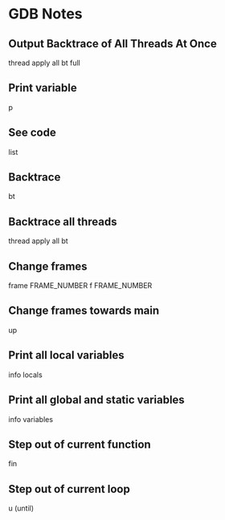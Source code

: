 # GDB Notes

## Output Backtrace of All Threads At Once
   thread apply all bt full

## Print variable
   p

## See code
   list

## Backtrace
   bt

## Backtrace all threads
   thread apply all bt

## Change frames
   frame FRAME_NUMBER
   f FRAME_NUMBER

## Change frames towards main
   up

## Print all local variables
   info locals

## Print all global and static variables
   info variables

## Step out of current function
   fin

## Step out of current loop
   u (until)